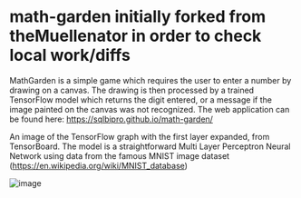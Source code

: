 # math-garden initially forked from theMuellenator in order to check local work/diffs

MathGarden is a simple game which requires the user to enter a number by drawing on a canvas.  The drawing is then processed by a trained TensorFlow model which returns the digit entered, or a message if the image painted on the canvas was not recognized.  The web application can be found here:  https://sqlbipro.github.io/math-garden/

An image of the TensorFlow graph with the first layer expanded, from TensorBoard.  The model is a straightforward Multi Layer Perceptron Neural Network using data from the famous MNIST image dataset (https://en.wikipedia.org/wiki/MNIST_database)

![image](https://github.com/user-attachments/assets/6ec1b00a-0bc8-490d-8571-c97c4e9f8f52)

